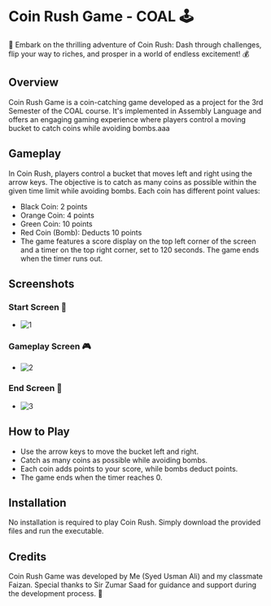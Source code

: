 # Coin Rush Game - COAL  🕹️
 🌟 Embark on the thrilling adventure of Coin Rush: Dash through challenges, flip your way to riches, and prosper in a world of endless excitement! 💰

## Overview
Coin Rush Game is a coin-catching game developed as a project for the 3rd Semester of the COAL course. It's implemented in Assembly Language and offers an engaging gaming experience where players control a moving bucket to catch coins while avoiding bombs.aaa

## Gameplay
In Coin Rush, players control a bucket that moves left and right using the arrow keys. The objective is to catch as many coins as possible within the given time limit while avoiding bombs. Each coin has different point values:

- Black Coin: 2 points
- Orange Coin: 4 points
- Green Coin: 10 points
- Red Coin (Bomb): Deducts 10 points
- The game features a score display on the top left corner of the screen and a timer on the top right corner, set to 120 seconds. The game ends when the timer runs out.

## Screenshots
### Start Screen  🚀
- ![1](https://github.com/Usman554433/Coin-Rush-Game---COAL/assets/129150855/b5029416-f802-4135-957a-d3335a482526)


### Gameplay Screen  🎮
- ![2](https://github.com/Usman554433/Coin-Rush-Game---COAL/assets/129150855/68792a50-ee08-4f82-8799-fdc3d1cad68d)

### End Screen 🏁
- ![3](https://github.com/Usman554433/Coin-Rush-Game---COAL/assets/129150855/9cfedeb8-a199-4574-b904-58a6778fe5b0)


## How to Play
- Use the arrow keys to move the bucket left and right.
- Catch as many coins as possible while avoiding bombs.
- Each coin adds points to your score, while bombs deduct points.
- The game ends when the timer reaches 0.

## Installation
No installation is required to play Coin Rush. Simply download the provided files and run the executable.

## Credits
Coin Rush Game was developed by Me (Syed Usman Ali) and my classmate Faizan. Special thanks to Sir Zumar Saad for guidance and support during the development process.  🙌
